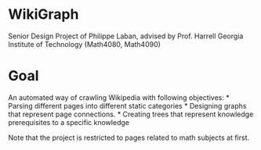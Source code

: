 WikiGraph
=========

Senior Design Project of Philippe Laban, advised by Prof. Harrell
Georgia Institute of Technology (Math4080, Math4090)

Goal
=========
An automated way of crawling Wikipedia with following objectives:
	* Parsing different pages into different static categories
	* Designing graphs that represent page connections.
	* Creating trees that represent knowledge prerequisites to a specific knowledge	

Note that the project is restricted to pages related to math subjects at first.